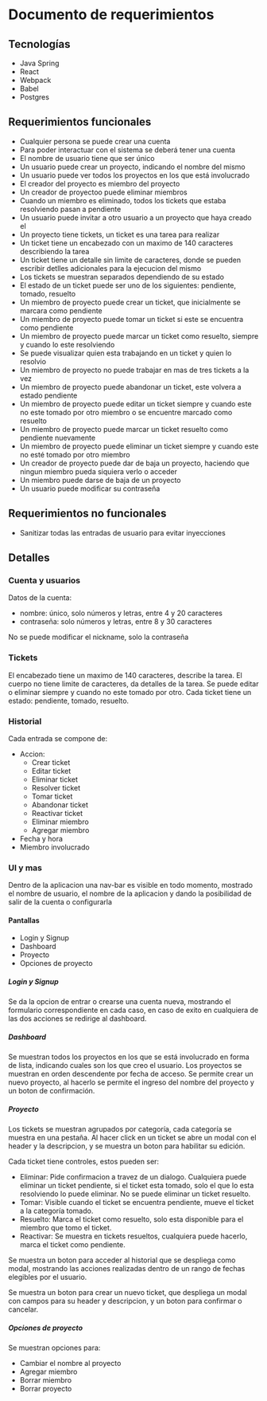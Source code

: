 # Documento de requerimientos

## Tecnologías
- Java Spring
- React
- Webpack
- Babel
- Postgres

## Requerimientos funcionales
- Cualquier persona se puede crear una cuenta
- Para poder interactuar con el sistema se deberá tener una cuenta
- El nombre de usuario tiene que ser único
- Un usuario puede crear un proyecto, indicando el nombre del mismo
- Un usuario puede ver todos los proyectos en los que está involucrado
- El creador del proyecto es miembro del proyecto
- Un creador de proyectoo puede eliminar miembros
- Cuando un miembro es eliminado, todos los tickets que estaba resolviendo pasan a pendiente
- Un usuario puede invitar a otro usuario a un proyecto que haya creado el
- Un proyecto tiene tickets, un ticket es una tarea para realizar
- Un ticket tiene un encabezado con un maximo de 140 caracteres describiendo la tarea
- Un ticket tiene un detalle sin limite de caracteres, donde se pueden escribir detlles adicionales para la ejecucion del mismo
- Los tickets se muestran separados dependiendo de su estado
- El estado de un ticket puede ser uno de los siguientes: pendiente, tomado, resuelto
- Un miembro de proyecto puede crear un ticket, que inicialmente se marcara como pendiente
- Un miembro de proyecto puede tomar un ticket si este se encuentra como pendiente
- Un miembro de proyecto puede marcar un ticket como resuelto, siempre y cuando lo este resolviendo
- Se puede visualizar quien esta trabajando en un ticket y quien lo resolvio
- Un miembro de proyecto no puede trabajar en mas de tres tickets a la vez
- Un miembro de proyecto puede abandonar un ticket, este volvera a estado pendiente
- Un miembro de proyecto puede editar un ticket siempre y cuando este no este tomado por otro miembro o se encuentre marcado como resuelto
- Un miembro de proyecto puede marcar un ticket resuelto como pendiente nuevamente
- Un miembro de proyecto puede eliminar un ticket siempre y cuando este no esté tomado por otro miembro
- Un creador de proyecto puede dar de baja un proyecto, haciendo que ningun miembro pueda siquiera verlo o acceder
- Un miembro puede darse de baja de un proyecto
- Un usuario puede modificar su contraseña

## Requerimientos no funcionales
- Sanitizar todas las entradas de usuario para evitar inyecciones

## Detalles
### Cuenta y usuarios
Datos de la cuenta:
- nombre: único, solo números y letras, entre 4 y 20 caracteres
- contraseña: solo números y letras, entre 8 y 30 caracteres

No se puede modificar el nickname, solo la contraseña

### Tickets
El encabezado tiene un maximo de 140 caracteres, describe la tarea.
El cuerpo no tiene limite de caracteres, da detalles de la tarea.
Se puede editar o eliminar siempre y cuando no este tomado por otro.
Cada ticket tiene un estado: pendiente, tomado, resuelto.

### Historial
Cada entrada se compone de:
- Accion:
  * Crear ticket
  * Editar ticket
  * Eliminar ticket
  * Resolver ticket
  * Tomar ticket
  * Abandonar ticket
  * Reactivar ticket
  * Eliminar miembro
  * Agregar miembro
 - Fecha y hora
 - Miembro involucrado
 
### UI y mas

Dentro de la aplicacion una nav-bar es visible en todo momento, mostrado el nombre de usuario, el nombre de la aplicacion y dando la posibilidad de salir de la cuenta o configurarla

#### Pantallas
- Login y Signup
- Dashboard
- Proyecto
- Opciones de proyecto

##### Login y Signup
Se da la opcion de entrar o crearse una cuenta nueva, mostrando el formulario correspondiente en cada caso, en caso de exito en cualquiera de las dos acciones se redirige al dashboard.

##### Dashboard
Se muestran todos los proyectos en los que se está involucrado en forma de lista, indicando cuales son los que creo el usuario. Los proyectos se muestran en orden descendente por fecha de acceso.
Se permite crear un nuevo proyecto, al hacerlo se permite el ingreso del nombre del proyecto y un boton de confirmación.

##### Proyecto
Los tickets se muestran agrupados por categoría, cada categoría se muestra en una pestaña. Al hacer click en un ticket se abre un modal con el header y la descripcion, y se muestra un boton para habilitar su edición.

Cada ticket tiene controles, estos pueden ser:

- Eliminar: Pide confirmacion a travez de un dialogo. Cualquiera puede eliminar un ticket pendiente, si el ticket esta tomado, solo el que lo esta resolviendo lo puede eliminar. No se puede eliminar un ticket resuelto.
- Tomar: Visible cuando el ticket se encuentra pendiente, mueve el ticket a la categoría tomado.
- Resuelto: Marca el ticket como resuelto, solo esta disponible para el miembro que tomo el ticket.
- Reactivar: Se muestra en tickets resueltos, cualquiera puede hacerlo, marca el ticket como pendiente.

Se muestra un boton para acceder al historial que se despliega como modal, mostrando las acciones realizadas dentro de un rango de fechas elegibles por el usuario.

Se muestra un boton para crear un nuevo ticket, que despliega un modal con campos para su header y descripcion, y un boton para confirmar o cancelar.


##### Opciones de proyecto
Se muestran opciones para:
- Cambiar el nombre al proyecto
- Agregar miembro
- Borrar miembro
- Borrar proyecto
